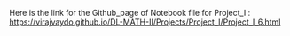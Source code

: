 Here is the link for the Github_page of Notebook file for Project_I : https://virajvaydo.github.io/DL-MATH-II/Projects/Project_I/Project_I_6.html
